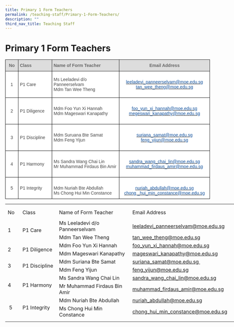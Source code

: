 ```yaml
---
title: Primary 1 Form Teachers
permalink: /teaching-staff/Primary-1-Form-Teachers/
description: ""
third_nav_title: Teaching Staff
---
```

Primary 1 Form Teachers
=======================

<style type="text/css">
.tg  {border-collapse:collapse;border-spacing:0;}
.tg td{border-color:black;border-style:solid;border-width:1px;font-family:Arial, sans-serif;font-size:14px;
  overflow:hidden;padding:10px 5px;word-break:normal;}
.tg th{border-color:black;border-style:solid;border-width:1px;font-family:Arial, sans-serif;font-size:14px;
  font-weight:normal;overflow:hidden;padding:10px 5px;word-break:normal;}
.tg .tg-sxkx{background-color:#FFF;color:#454545;text-align:center;vertical-align:top}
.tg .tg-a4yv{background-color:#DDD;color:#666;font-weight:bold;text-align:center;vertical-align:top}
.tg .tg-6wao{background-color:#FFF;color:#10509C;text-align:center;vertical-align:top}
.tg .tg-fwnj{background-color:#FFF;color:#454545;text-align:left;vertical-align:top}
.tg .tg-e14l{background-color:#DDD;color:#666;font-weight:bold;text-align:left;vertical-align:top}
.tg .tg-ncov{background-color:#FFF;color:#454545;text-align:center;vertical-align:middle}
.tg .tg-sdzj{background-color:#FFF;color:#454545;text-align:left;vertical-align:middle}
</style>
<table class="tg" style="undefined;table-layout: fixed; width: 655px">
<colgroup>
<col style="width: 41px">
<col style="width: 108px">
<col style="width: 216px">
<col style="width: 290px">
</colgroup>
<thead>
  <tr>
    <th class="tg-a4yv">No</th>
    <th class="tg-e14l">Class</th>
    <th class="tg-e14l">Name of Form Teacher</th>
    <th class="tg-a4yv">Email Address</th>
  </tr>
</thead>
<tbody>
  <tr>
    <td class="tg-ncov">1</td>
    <td class="tg-sdzj">P1 Care</td>
    <td class="tg-sdzj">Ms Leeladevi d/o Panneerselvam<br>Mdm Tan Wee Theng<br></td>
    <td class="tg-6wao"><br><a href="mailto:leeladevi_paneerselvam@moe.edu.sg" target="_blank" rel="noopener noreferrer"><span style="text-decoration:none;color:#10509C">leeladevi_panneerselvam@moe.edu.sg</span></a><br><a href="mailto:tan_wee_theng@moe.edu.sg" target="_blank" rel="noopener noreferrer"><span style="color:#10509C">tan_wee_theng@moe.edu.sg</span></a><br><br></td>
  </tr>
  <tr>
    <td class="tg-ncov">2</td>
    <td class="tg-sdzj">P1 Diligence</td>
    <td class="tg-sdzj"><br>Mdm Foo Yun Xi Hannah<br>Mdm Mageswari Kanapathy<br><br></td>
    <td class="tg-6wao"><br><a href="mailto:foo_yun_xi_hannah@moe.edu.sg" target="_blank" rel="noopener noreferrer"><span style="text-decoration:none;color:#10509C">foo_yun_xi_hannah@moe.edu.sg</span></a><br><a href="mailto:mageswari_kanapathy@moe.edu.sg" target="_blank" rel="noopener noreferrer"><span style="text-decoration:none;color:#10509C">megeswari_kanapathy@moe.edu.sg</span></a><br></td>
  </tr>
  <tr>
    <td class="tg-ncov">3</td>
    <td class="tg-sdzj">P1 Discipline</td>
    <td class="tg-fwnj"><br>Mdm Suruana Bte Samat<br>Mdm Feng Yijun<br><br></td>
    <td class="tg-6wao"><br><a href="mailto:suriana_samat@moe.edu.sg" target="_blank" rel="noopener noreferrer"><span style="text-decoration:none;color:#10509C">suriana_samat@moe.edu.sg</span></a><br><a href="mailto:feng_yijun@moe.edu.sg" target="_blank" rel="noopener noreferrer"><span style="text-decoration:none;color:#10509C">feng_yijun@moe.edu.sg</span></a><br></td>
  </tr>
  <tr>
    <td class="tg-ncov">4</td>
    <td class="tg-sdzj">P1 Harmony</td>
    <td class="tg-sdzj"><br>Ms Sandra Wang Chai Lin<br>Mr Muhammad Firdaus Bin Amir<br><br></td>
    <td class="tg-sxkx"><br><a href="mailto:sandra_wang_chai_lin@moe.edu.sg" target="_blank" rel="noopener noreferrer"><span style="text-decoration:none;color:#10509C">sandra_wang_chai_lin@moe.edu.sg</span></a><br><a href="mailto:muhammad_firdaus_amir@moe.edu.sg" target="_blank" rel="noopener noreferrer"><span style="color:#10509C">muhammad_firdaus_amir@moe.edu.sg</span></a><br><br></td>
  </tr>
  <tr>
    <td class="tg-ncov"> 5</td>
    <td class="tg-sdzj"> P1 Integrity</td>
    <td class="tg-sdzj"><br>Mdm Nuriah Bte Abdullah<br>Ms Chong Hui Min Constance <br></td>
    <td class="tg-6wao"><br><a href="mailto:nuriah_abdullah@moe.edu.sg" target="_blank" rel="noopener noreferrer"><span style="text-decoration:none;color:#10509C">nuriah_abdullah@moe.edu.sg</span></a><br><a href="mailto:chong_hui_min_constance@moe.edu.sg" target="_blank" rel="noopener noreferrer"><span style="text-decoration:none;color:#10509C">chong _hui_min_constance@moe.edu.sg</span></a></td>
  </tr>
</tbody>
</table>






<table border="0" cellpadding="0" cellspacing="0" width="757" style="border-collapse:
 collapse;width:569pt"><colgroup><col width="39" style="mso-width-source:userset;mso-width-alt:1426;width:29pt"> <col width="122" style="mso-width-source:userset;mso-width-alt:4461;width:92pt"> <col width="298" style="mso-width-source:userset;mso-width-alt:10898;width:224pt"> <col width="64" span="2" style="width:48pt"> <col width="64" style="width:48pt"> <col width="96" style="mso-width-source:userset;mso-width-alt:3510;width:72pt"> <col width="10" style="mso-width-source:userset;mso-width-alt:365;width:8pt"></colgroup><tbody><tr height="7" style="mso-height-source:userset;height:5.25pt"><td height="7" class="xl65" width="39" style="height:5.25pt;width:29pt"><a name="RANGE!D2:K14"></a></td><td width="122" style="width:92pt"></td><td width="298" style="width:224pt"></td><td width="64" style="width:48pt"></td><td width="64" style="width:48pt"></td><td width="64" style="width:48pt"></td><td width="96" style="width:72pt"></td><td width="10" style="width:8pt"></td></tr><tr height="41" style="mso-height-source:userset;height:30.75pt"><td height="41" class="xl72" width="39" style="height:30.75pt;width:29pt">No</td><td class="xl71" width="122" style="border-left:none;width:92pt">Class</td><td class="xl71" width="298" style="border-left:none;width:224pt">Name of Form Teacher</td><td colspan="4" class="xl69" style="border-left:none">Email Address</td><td></td></tr><tr height="21" style="height:15.75pt"><td rowspan="2" height="42" class="xl66" width="39" style="height:31.5pt;width:29pt">1</td><td rowspan="2" class="xl73">P1 Care</td><td class="xl74" style="border-top:none">Ms Leeladevi d/o Panneerselvam</td><td colspan="4" class="xl75" width="288" style="border-left:none;width:216pt"><a href="mailto:leeladevi_panneerselvam@moe.edu.sg">leeladevi_panneerselvam@moe.edu.sg</a></td><td></td></tr><tr height="21" style="height:15.75pt"><td height="21" class="xl68" style="height:15.75pt;border-top:none">Mdm Tan Wee Theng</td><td colspan="4" class="xl75" width="288" style="border-left:none;width:216pt"><a href="mailto:tan_wee_theng@moe.edu.sg">tan_wee_theng@moe.edu.sg</a></td><td></td></tr><tr height="21" style="height:15.75pt"><td rowspan="2" height="42" class="xl66" width="39" style="height:31.5pt;width:29pt">2</td><td rowspan="2" class="xl67" width="122" style="width:92pt">P1 Diligence</td><td class="xl68" style="border-top:none">Mdm Foo Yun Xi Hannah</td><td colspan="4" class="xl75" width="288" style="border-left:none;width:216pt"><a href="mailto:foo_yun_xi_hannah@moe.edu.sg">foo_yun_xi_hannah@moe.edu.sg</a></td><td></td></tr><tr height="21" style="height:15.75pt"><td height="21" class="xl68" style="height:15.75pt;border-top:none">Mdm Mageswari Kanapathy</td><td colspan="4" class="xl75" width="288" style="border-left:none;width:216pt"><a href="mailto:mageswari_kanapathy@moe.edu.sg">mageswari_kanapathy@moe.edu.sg</a></td><td></td></tr><tr height="21" style="height:15.75pt"><td rowspan="2" height="42" class="xl66" width="39" style="height:31.5pt;width:29pt">3</td><td rowspan="2" class="xl67" width="122" style="width:92pt">P1 Discipline</td><td class="xl68" style="border-top:none">Mdm Suriana Bte Samat</td><td colspan="4" class="xl75" width="288" style="border-left:none;width:216pt"><a href="mailto:suriana_samat@moe.edu.sg&nbsp;">suriana_samat@moe.edu.sg&nbsp;</a></td><td></td></tr><tr height="21" style="height:15.75pt"><td height="21" class="xl68" style="height:15.75pt;border-top:none">Mdm Feng Yijun</td><td colspan="4" class="xl75" width="288" style="border-left:none;width:216pt"><a href="mailto:feng_yijun@moe.edu.sg">feng_yijun@moe.edu.sg</a></td><td></td></tr><tr height="21" style="height:15.75pt"><td rowspan="2" height="42" class="xl66" width="39" style="height:31.5pt;width:29pt">4</td><td rowspan="2" class="xl67" width="122" style="width:92pt">P1 Harmony</td><td class="xl68" style="border-top:none">Ms Sandra Wang Chai Lin</td><td colspan="4" class="xl75" width="288" style="border-left:none;width:216pt"><a href="mailto:sandra_wang_chai_lin@moe.edu.sg">sandra_wang_chai_lin@moe.edu.sg</a></td><td></td></tr><tr height="21" style="height:15.75pt"><td height="21" class="xl68" style="height:15.75pt;border-top:none">Mr Muhammad Firdaus Bin Amir</td><td colspan="4" class="xl75" width="288" style="border-left:none;width:216pt"><a href="mailto:Muhammad_firdaus_Amir@moe.edu.sg">muhammad_firdaus_amir@moe.edu.sg</a></td><td></td></tr><tr height="21" style="height:15.75pt"><td rowspan="2" height="42" class="xl66" width="39" style="height:31.5pt;width:29pt">&nbsp;5</td><td rowspan="2" class="xl67" width="122" style="width:92pt">P1 Integrity</td><td class="xl68" style="border-top:none">Mdm Nuriah Bte Abdullah</td><td colspan="4" class="xl75" width="288" style="border-left:none;width:216pt"><a href="mailto:nuriah_abdullah@moe.edu.sg">nuriah_abdullah@moe.edu.sg</a></td><td></td></tr><tr height="21" style="height:15.75pt"><td height="21" class="xl68" style="height:15.75pt;border-top:none">Ms Chong Hui Min Constance</td><td colspan="4" class="xl75" width="288" style="border-left:none;width:216pt"><a href="mailto:chong_hui_min_constance@moe.edu.sg">chong_hui_min_constance@moe.edu.sg</a></td><td></td></tr><tr height="9" style="mso-height-source:userset;height:6.75pt"><td height="9" class="xl65" style="height:6.75pt"></td><td></td><td></td><td></td><td></td><td></td><td></td><td></td></tr></tbody></table>